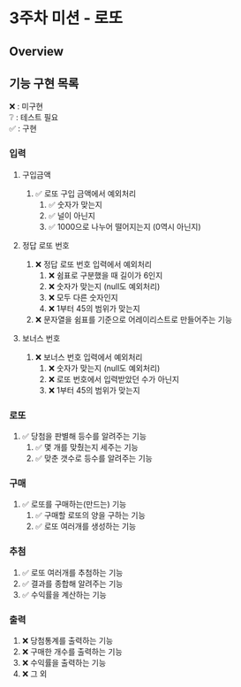 # 3주차 미션 - 로또
## Overview

## 기능 구현 목록
❌ : 미구현 <br>
❔ : 테스트 필요 <br>
✅ : 구현 <br>

### 입력

1. 구입금액
   1. ✅ 로또 구입 금액에서 예외처리
      1. ✅ 숫자가 맞는지
      2. ✅ 널이 아닌지
      3. ✅ 1000으로 나누어 떨어지는지 (0역시 아닌지)
   
2. 정답 로또 번호
   1. ❌ 정답 로또 번호 입력에서 예외처리
      1. ❌ 쉼표로 구분했을 때 길이가 6인지
      2. ❌ 숫자가 맞는지 (null도 예외처리)
      3. ❌ 모두 다른 숫자인지
      4. ❌ 1부터 45의 범위가 맞는지
   2. ❌ 문자열을 쉼표를 기준으로 어레이리스트로 만들어주는 기능
   
3. 보너스 번호
   1. ❌ 보너스 번호 입력에서 예외처리
      1. ❌ 숫자가 맞는지 (null도 예외처리)
      2. ❌ 로또 번호에서 입력받았던 수가 아닌지
      3. ❌ 1부터 45의 범위가 맞는지

### 로또

1. ✅ 당첨을 판별해 등수를 알려주는 기능
   1. ✅ 몇 개를 맞췄는지 세주는 기능
   2. ✅ 맞춘 갯수로 등수를 알려주는 기능

### 구매

1. ✅ 로또를 구매하는(만드는) 기능
   1. ✅ 구매할 로또의 양을 구하는 기능
   2. ✅ 로또 여러개를 생성하는 기능

### 추첨

1. ✅ 로또 여러개를 추첨하는 기능
2. ✅ 결과를 종합해 알려주는 기능
3. ✅ 수익률을 계산하는 기능

### 출력

1. ❌ 당첨통계를 출력하는 기능
2. ❌ 구매한 개수를 출력하는 기능
3. ❌ 수익률을 출력하는 기능
4. ❌ 그 외
